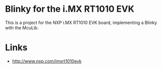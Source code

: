 # Blinky for the i.MX RT1010 EVK
This is a project for the NXP i.MX RT1010 EVK board, implementing a Blinky with the McuLib.


# Links
- http://www.nxp.com/imxrt1010evk

